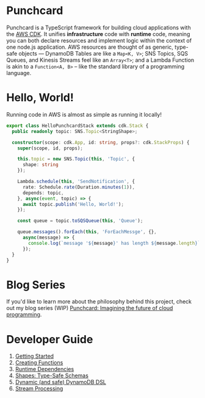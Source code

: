# Punchcard

Punchcard is a TypeScript framework for building cloud applications with the [AWS CDK](https://github.com/aws/aws-cdk). It unifies **infrastructure** code with **runtime** code, meaning you can both declare resources and implement logic within the context of one node.js application. AWS resources are thought of as generic, type-safe objects — DynamoDB Tables are like a `Map<K, V>`; SNS Topics, SQS Queues, and Kinesis Streams feel like an `Array<T>`; and a Lambda Function is akin to a `Function<A, B>` – like the standard library of a programming language.

# Hello, World!

Running code in AWS is almost as simple as running it locally!
```ts
export class HelloPunchcardStack extends cdk.Stack {
  public readonly topic: SNS.Topic<StringShape>;

  constructor(scope: cdk.App, id: string, props?: cdk.StackProps) {
    super(scope, id, props);

    this.topic = new SNS.Topic(this, 'Topic', {
      shape: string
    });

    Lambda.schedule(this, 'SendNotification', {
      rate: Schedule.rate(Duration.minutes(1)),
      depends: topic,
    }, async(event, topic) => {
      await topic.publish('Hello, World!');
    });

    const queue = topic.toSQSQueue(this, 'Queue');

    queue.messages().forEach(this, 'ForEachMessge', {},
      async(message) => {
        console.log(`message '${message}' has length ${message.length}`);
      });
  }
}
```

# Blog Series

If you'd like to learn more about the philosophy behind this project, check out my blog series (WIP) [Punchcard: Imagining the future of cloud programming](https://bit.ly/punchcard-cdk).

# Developer Guide

1. [Getting Started](1-getting-started.md)
2. [Creating Functions](2-creating-functions.md)
3. [Runtime Dependencies](3-runtime-dependencies.md)
4. [Shapes: Type-Safe Schemas](4-shapes.md)
5. [Dynamic (and safe) DynamoDB DSL](5-dynamodb-dsl.md)
6. [Stream Processing](6-stream-processing.md)
